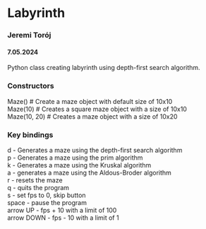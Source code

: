 # Labyrinth
### Jeremi Torój 
#### 7.05.2024

Python class creating labyrinth using depth-first search algorithm.

### Constructors
Maze() # Create a maze object with default size of 10x10   
Maze(10) # Creates a square maze object with a size of 10x10  
Maze(10, 20) # Creates a maze object with a size of 10x20

### Key bindings

d       -  Generates a maze using the depth-first search algorithm  
p      -  Generates a maze using the prim algorithm  
k      -  Generates a maze using the Kruskal algorithm  
a      - generates a maze using the Aldous-Broder algorithm  
r       - resets the maze   
q       - quits the program  
s       - set fps to 0, skip button  
space   - pause the program  
arrow UP - fps + 10 with a limit of 100  
arrow DOWN - fps - 10 with a limit of 1  


